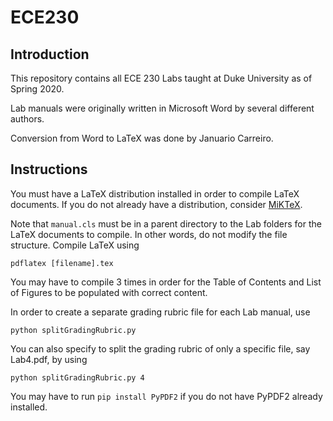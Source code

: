 # ECE230

## Introduction

This repository contains all ECE 230 Labs taught at Duke University as of Spring 2020.

Lab manuals were originally written in Microsoft Word by several different authors. 

Conversion from Word to LaTeX was done by Januario Carreiro.

## Instructions

You must have a LaTeX distribution installed in order to compile LaTeX documents. If you do not already have a distribution, consider [MiKTeX](https://miktex.org/download).

Note that `manual.cls` must be in a parent directory to the Lab folders for the LaTeX documents to compile. In other words, do not modify the file structure. Compile LaTeX using 

```shell
pdflatex [filename].tex
```

You may have to compile 3 times in order for the Table of Contents and List of Figures to be populated with correct content.

In order to create a separate grading rubric file for each Lab manual, use

```shell
python splitGradingRubric.py
```

You can also specify to split the grading rubric of only a specific file, say Lab4.pdf, by using

```
python splitGradingRubric.py 4
```

You may have to run `pip install PyPDF2` if you do not have PyPDF2 already installed.